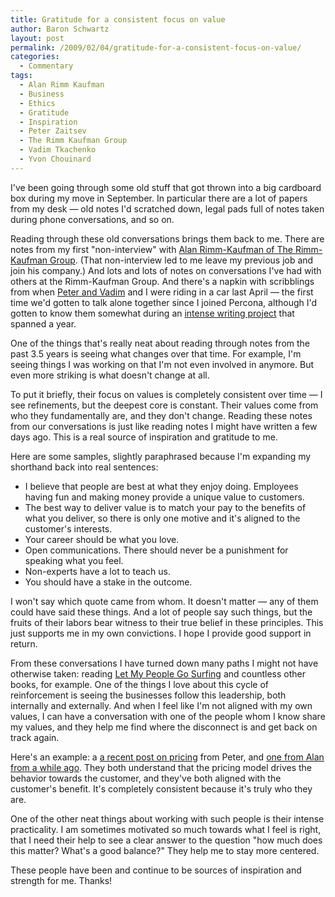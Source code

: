 ```yaml
---
title: Gratitude for a consistent focus on value
author: Baron Schwartz
layout: post
permalink: /2009/02/04/gratitude-for-a-consistent-focus-on-value/
categories:
  - Commentary
tags:
  - Alan Rimm Kaufman
  - Business
  - Ethics
  - Gratitude
  - Inspiration
  - Peter Zaitsev
  - The Rimm Kaufman Group
  - Vadim Tkachenko
  - Yvon Chouinard
---
```

I've been going through some old stuff that got thrown into a big cardboard box during my move in September. In particular there are a lot of papers from my desk &#8212; old notes I'd scratched down, legal pads full of notes taken during phone conversations, and so on.

Reading through these old conversations brings them back to me. There are notes from my first "non-interview" with [Alan Rimm-Kaufman of The Rimm-Kaufman Group][1]. (That non-interview led to me leave my previous job and join his company.) And lots and lots of notes on conversations I've had with others at the Rimm-Kaufman Group. And there's a napkin with scribblings from when [Peter and Vadim][2] and I were riding in a car last April &#8212; the first time we'd gotten to talk alone together since I joined Percona, although I'd gotten to know them somewhat during an [intense writing project][3] that spanned a year.

One of the things that's really neat about reading through notes from the past 3.5 years is seeing what changes over that time. For example, I'm seeing things I was working on that I'm not even involved in anymore. But even more striking is what doesn't change at all.

To put it briefly, their focus on values is completely consistent over time &#8212; I see refinements, but the deepest core is constant. Their values come from who they fundamentally are, and they don't change. Reading these notes from our conversations is just like reading notes I might have written a few days ago. This is a real source of inspiration and gratitude to me.

Here are some samples, slightly paraphrased because I'm expanding my shorthand back into real sentences:

*   I believe that people are best at what they enjoy doing. Employees having fun and making money provide a unique value to customers.
*   The best way to deliver value is to match your pay to the benefits of what you deliver, so there is only one motive and it's aligned to the customer's interests.
*   Your career should be what you love.
*   Open communications. There should never be a punishment for speaking what you feel.
*   Non-experts have a lot to teach us.
*   You should have a stake in the outcome.

I won't say which quote came from whom. It doesn't matter &#8212; any of them could have said these things. And a lot of people say such things, but the fruits of their labors bear witness to their true belief in these principles. This just supports me in my own convictions. I hope I provide good support in return.

From these conversations I have turned down many paths I might not have otherwise taken: reading [Let My People Go Surfing][4] and countless other books, for example. One of the things I love about this cycle of reinforcement is seeing the businesses follow this leadership, both internally and externally. And when I feel like I'm not aligned with my own values, I can have a conversation with one of the people whom I know share my values, and they help me find where the disconnect is and get back on track again.

Here's an example: a [a recent post on pricing][5] from Peter, and [one from Alan from a while ago][6]. They both understand that the pricing model drives the behavior towards the customer, and they've both aligned with the customer's benefit. It's completely consistent because it's truly who they are.

One of the other neat things about working with such people is their intense practicality. I am sometimes motivated so much towards what I feel is right, that I need their help to see a clear answer to the question "how much does this matter? What's a good balance?" They help me to stay more centered.

These people have been and continue to be sources of inspiration and strength for me. Thanks!

 [1]: http://www.rkgblog.com/
 [2]: http://www.percona.com/
 [3]: http://www.highperfmysql.com/
 [4]: http://www.amazon.com/Let-People-Surfing-Education-Businessman/dp/1594200726
 [5]: http://peterzaitsev.com/2009/01/09/are-all-rates-created-equal/
 [6]: http://www.rimmkaufman.com/rkgblog/2008/02/15/ppc-sem-pricing-models/
